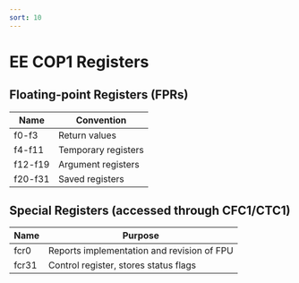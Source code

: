```yaml
---
sort: 10
---
```



# EE COP1 Registers

## Floating-point Registers (FPRs)

| Name | Convention |
| ---- | ------- |
| f0-f3 | Return values |
| f4-f11 | Temporary registers |
| f12-f19 | Argument registers |
| f20-f31 | Saved registers |

## Special Registers (accessed through CFC1/CTC1)

| Name | Purpose |
| ---- | ------- |
| fcr0 | Reports implementation and revision of FPU |
| fcr31 | Control register, stores status flags |
